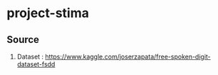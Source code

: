# project-stima
## Source
1. Dataset : https://www.kaggle.com/joserzapata/free-spoken-digit-dataset-fsdd